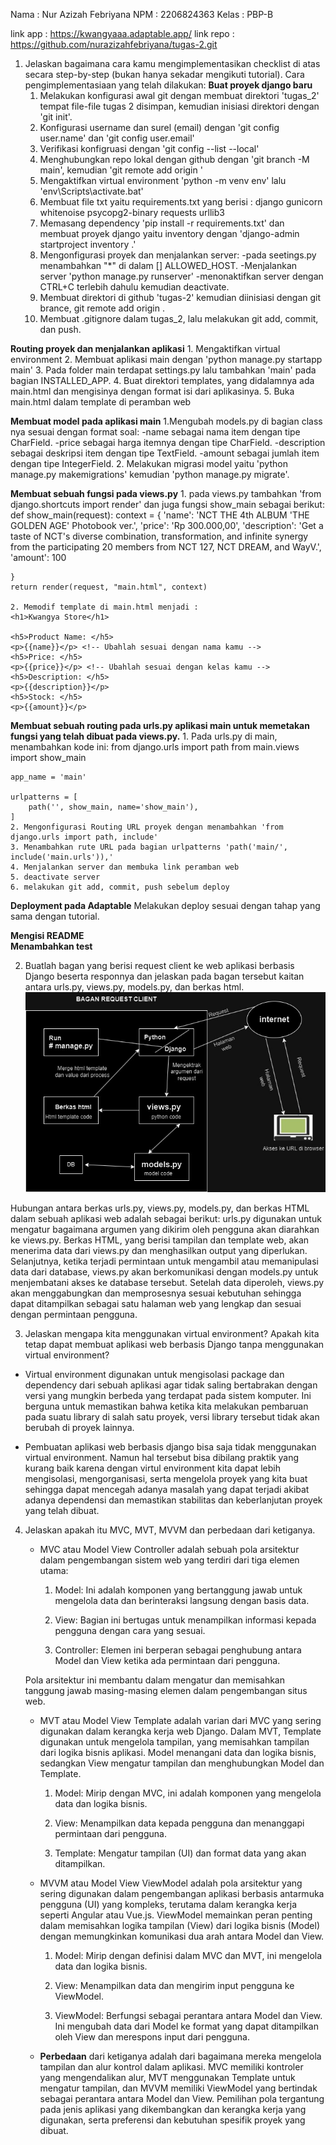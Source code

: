 Nama    : Nur Azizah Febriyana
NPM     : 2206824363
Kelas   : PBP-B

link app : https://kwangyaaa.adaptable.app/
link repo : https://github.com/nurazizahfebriyana/tugas-2.git 

1. Jelaskan bagaimana cara kamu mengimplementasikan checklist di atas secara step-by-step (bukan hanya sekadar mengikuti tutorial).
Cara pengimplementasiaan yang telah dilakukan:
**Buat proyek django baru**
    1. Melakukan konfigurasi awal git dengan membuat direktori 'tugas_2' tempat file-file tugas 2 disimpan, kemudian inisiasi direktori dengan 'git init'.
    2. Konfigurasi username dan surel (email) dengan 'git config user.name' dan 'git config user.email'
    3. Verifikasi konfigruasi dengan 'git config --list --local'
    4. Menghubungkan repo lokal dengan github dengan 'git branch -M main', kemudian 'git remote add origin <link repo github>'
    5. Mengaktifkan virtual environment 'python -m venv env' lalu 'env\Scripts\activate.bat'
    6. Membuat file txt yaitu requirements.txt yang berisi :
    django
    gunicorn
    whitenoise
    psycopg2-binary
    requests
    urllib3
    7. Memasang dependency 'pip install -r requirements.txt' dan membuat proyek django yaitu inventory dengan 'django-admin startproject inventory .'
    8. Mengonfigurasi proyek dan menjalankan server:
        -pada seetings.py menambahkan "*" di dalam [] ALLOWED_HOST.
        -Menjalankan server 'python manage.py runserver'
        -menonaktifkan server dengan CTRL+C terlebih dahulu kemudian deactivate.
    9. Membuat direktori di github 'tugas-2' kemudian diinisiasi dengan git brance, git remote add origin <URL>.
    10. Membuat .gitignore dalam tugas_2, lalu melakukan git add, commit, dan push.

**Routing proyek dan menjalankan aplikasi**
    1. Mengaktifkan virtual environment
    2. Membuat aplikasi main dengan 'python manage.py startapp main'
    3. Pada folder main terdapat settings.py lalu tambahkan 'main' pada bagian INSTALLED_APP.
    4. Buat direktori templates, yang didalamnya ada main.html dan mengisinya dengan format isi dari aplikasinya.
    5. Buka main.html dalam template di peramban web
    
**Membuat model pada aplikasi main**
    1.Mengubah models.py di bagian class nya sesuai dengan format soal:
        -name sebagai nama item dengan tipe CharField.
        -price sebagai harga itemnya dengan tipe CharField.
        -description sebagai deskripsi item dengan tipe TextField.
        -amount sebagai jumlah item dengan tipe IntegerField.
    2. Melakukan migrasi model yaitu 'python manage.py makemigrations' kemudian 'python manage.py migrate'.

**Membuat sebuah fungsi pada views.py**
    1. pada views.py tambahkan 'from django.shortcuts import render' dan juga fungsi show_main sebagai berikut:
    def show_main(request):
    context = {
        'name': 'NCT THE 4th ALBUM \'THE GOLDEN AGE\' Photobook ver.',
        'price': 'Rp 300.000,00',
        'description': 'Get a taste of NCT\'s diverse combination, transformation, and infinite synergy from the participating 20 members from NCT 127, NCT DREAM, and WayV.',
        'amount': 100

    }
    return render(request, "main.html", context)

    2. Memodif template di main.html menjadi :
    <h1>Kwangya Store</h1>

    <h5>Product Name: </h5>
    <p>{{name}}</p> <!-- Ubahlah sesuai dengan nama kamu -->
    <h5>Price: </h5>
    <p>{{price}}</p> <!-- Ubahlah sesuai dengan kelas kamu -->
    <h5>Description: </h5>
    <p>{{description}}</p>
    <h5>Stock: </h5>
    <p>{{amount}}</p>

**Membuat sebuah routing pada urls.py aplikasi main untuk memetakan fungsi yang telah dibuat pada views.py.** 
    1. Pada urls.py di main, menambahkan kode ini:
    from django.urls import path
    from main.views import show_main

    app_name = 'main'

    urlpatterns = [
        path('', show_main, name='show_main'),
    ]
    2. Mengonfigurasi Routing URL proyek dengan menambahkan 'from django.urls import path, include'
    3. Menambahkan rute URL pada bagian urlpatterns 'path('main/', include('main.urls')),'
    4. Menjalankan server dan membuka link peramban web
    5. deactivate server
    6. melakukan git add, commit, push sebelum deploy

**Deployment pada Adaptable**
    Melakukan deploy sesuai dengan tahap yang sama dengan tutorial.

**Mengisi README**    
**Menambahkan test**

2. Buatlah bagan yang berisi request client ke web aplikasi berbasis Django beserta responnya dan jelaskan pada bagan tersebut kaitan antara urls.py, views.py, models.py, dan berkas html.
![This is an image](/Bagan_Request_Client_NurAzizahFebriyana.jpg)


Hubungan antara berkas urls.py, views.py, models.py, dan berkas HTML dalam sebuah aplikasi web adalah sebagai berikut: urls.py digunakan untuk mengatur bagaimana argumen yang dikirim oleh pengguna akan diarahkan ke views.py. Berkas HTML, yang berisi tampilan dan template web, akan menerima data dari views.py dan menghasilkan output yang diperlukan. Selanjutnya, ketika terjadi permintaan untuk mengambil atau memanipulasi data dari database, views.py akan berkomunikasi dengan models.py untuk menjembatani akses ke database tersebut. Setelah data diperoleh, views.py akan menggabungkan dan memprosesnya sesuai kebutuhan sehingga dapat ditampilkan sebagai satu halaman web yang lengkap dan sesuai dengan permintaan pengguna.

3. Jelaskan mengapa kita menggunakan virtual environment? Apakah kita tetap dapat membuat aplikasi web berbasis Django tanpa menggunakan virtual environment?
- Virtual environment digunakan untuk mengisolasi package dan dependency dari sebuah aplikasi agar tidak saling bertabrakan dengan versi yang mungkin berbeda yang terdapat pada sistem komputer. Ini berguna untuk memastikan bahwa ketika kita melakukan pembaruan pada suatu library di salah satu proyek, versi library tersebut tidak akan berubah di proyek lainnya.

- Pembuatan aplikasi web berbasis django bisa saja tidak menggunakan virtual environment. Namun hal tersebut bisa dibilang praktik yang kurang baik karena dengan virtul environment kita dapat lebih mengisolasi, mengorganisasi, serta mengelola proyek yang kita buat sehingga dapat mencegah adanya masalah yang dapat terjadi akibat adanya dependensi dan memastikan stabilitas dan keberlanjutan proyek yang telah dibuat.

4. Jelaskan apakah itu MVC, MVT, MVVM dan perbedaan dari ketiganya.
    - MVC atau Model View Controller adalah sebuah pola arsitektur dalam pengembangan sistem web yang terdiri dari tiga elemen utama:

        1. Model: Ini adalah komponen yang bertanggung jawab untuk mengelola data dan berinteraksi langsung dengan basis data.

        2. View: Bagian ini bertugas untuk menampilkan informasi kepada pengguna dengan cara yang sesuai.

        3. Controller: Elemen ini berperan sebagai penghubung antara Model dan View ketika ada permintaan dari pengguna.

    Pola arsitektur ini membantu dalam mengatur dan memisahkan tanggung jawab masing-masing elemen dalam pengembangan situs web.

    - MVT atau Model View Template adalah varian dari MVC yang sering digunakan dalam kerangka kerja web Django. Dalam MVT, Template digunakan untuk mengelola tampilan, yang memisahkan tampilan dari logika bisnis aplikasi. Model menangani data dan logika bisnis, sedangkan View mengatur tampilan dan menghubungkan Model dan Template.
        1. Model: Mirip dengan MVC, ini adalah komponen yang mengelola data dan logika bisnis.

        2. View: Menampilkan data kepada pengguna dan menanggapi permintaan dari pengguna.

        3. Template: Mengatur tampilan (UI) dan format data yang akan ditampilkan.

    - MVVM  atau Model View ViewModel adalah pola arsitektur yang sering digunakan dalam pengembangan aplikasi berbasis antarmuka pengguna (UI) yang kompleks, terutama dalam kerangka kerja seperti Angular atau Vue.js. ViewModel memainkan peran penting dalam memisahkan logika tampilan (View) dari logika bisnis (Model) dengan memungkinkan komunikasi dua arah antara Model dan View. 
        1. Model: Mirip dengan definisi dalam MVC dan MVT, ini mengelola data dan logika bisnis.

        2. View: Menampilkan data dan mengirim input pengguna ke ViewModel.

        3. ViewModel: Berfungsi sebagai perantara antara Model dan View. Ini mengubah data dari Model ke format yang dapat ditampilkan oleh View dan merespons input dari pengguna.

    - **Perbedaan** dari ketiganya adalah dari bagaimana mereka mengelola tampilan dan alur kontrol dalam aplikasi. MVC memiliki kontroler yang mengendalikan alur, MVT menggunakan Template untuk mengatur tampilan, dan MVVM memiliki ViewModel yang bertindak sebagai perantara antara Model dan View. Pemilihan pola tergantung pada jenis aplikasi yang dikembangkan dan kerangka kerja yang digunakan, serta preferensi dan kebutuhan spesifik proyek yang dibuat.